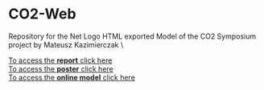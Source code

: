 # CO2-Web
Repository for the Net Logo HTML exported Model of the CO2 Symposium project by Mateusz Kazimierczak \


[To access the **report** click here](https://mateusz-alicante.github.io/CO2-Web/Report.pdf) \
[To access the **poster** click here](https://mateusz-alicante.github.io/CO2-Web/Poster.pdf) \
[To access the **online model** click here](https://mateusz-alicante.github.io/CO2-Web/Poster.pdf) 
